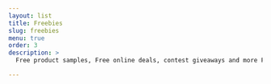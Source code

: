 ```yaml
---
layout: list
title: Freebies
slug: freebies
menu: true
order: 3
description: >
  Free product samples, Free online deals, contest giveaways and more Freebies at GetIdea.

---
```

